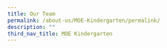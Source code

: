 ```yaml
---
title: Our Team
permalink: /about-us/MOE-Kindergarten/permalink/
description: ""
third_nav_title: MOE Kindergarten
---
```

